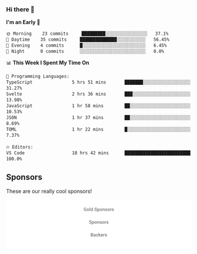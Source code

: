 ### Hi there 👋

<!--
**alexanderniebuhr/alexanderniebuhr** is a ✨ _special_ ✨ repository because its `README.md` (this file) appears on your GitHub profile.

Here are some ideas to get you started:

- 🔭 I’m currently working on ...
- 🌱 I’m currently learning ...
- 👯 I’m looking to collaborate on ...
- 🤔 I’m looking for help with ...
- 💬 Ask me about ...
- 📫 How to reach me: ...
- 😄 Pronouns: ...
- ⚡ Fun fact: ...
-->

<!--START_SECTION:waka-->
**I'm an Early 🐤** 

```text
🌞 Morning    23 commits     █████████░░░░░░░░░░░░░░░░   37.1% 
🌆 Daytime    35 commits     ██████████████░░░░░░░░░░░   56.45% 
🌃 Evening    4 commits      █░░░░░░░░░░░░░░░░░░░░░░░░   6.45% 
🌙 Night      0 commits      ░░░░░░░░░░░░░░░░░░░░░░░░░   0.0%

```


📊 **This Week I Spent My Time On** 

```text
💬 Programming Languages: 
TypeScript               5 hrs 51 mins       ███████░░░░░░░░░░░░░░░░░░   31.27% 
Svelte                   2 hrs 36 mins       ███░░░░░░░░░░░░░░░░░░░░░░   13.98% 
JavaScript               1 hr 58 mins        ██░░░░░░░░░░░░░░░░░░░░░░░   10.53% 
JSON                     1 hr 37 mins        ██░░░░░░░░░░░░░░░░░░░░░░░   8.69% 
TOML                     1 hr 22 mins        █░░░░░░░░░░░░░░░░░░░░░░░░   7.37%

🔥 Editors: 
VS Code                  18 hrs 42 mins      █████████████████████████   100.0%

```


<!--END_SECTION:waka-->

## Sponsors

These are our really cool sponsors!

<!-- sponsors -->

<!-- sponsors -->

<p align="center">
  <a href="https://github.com/sponsors/alexanderniebuhr">
    <img src='./sponsors.svg'/>
  </a>
</p>

